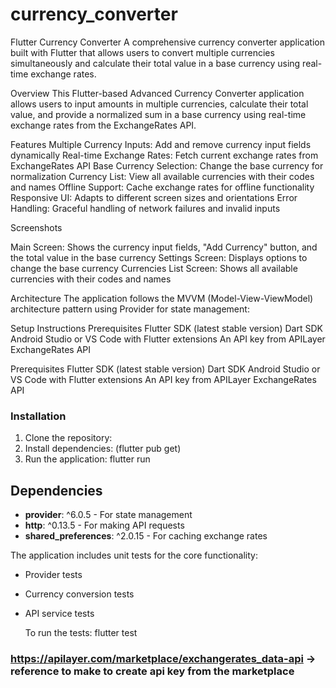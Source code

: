 # currency_converter

Flutter Currency Converter
    A comprehensive currency converter application built with Flutter that allows users to convert multiple currencies simultaneously and calculate their total value in a base currency using real-time exchange rates.

Overview
    This Flutter-based Advanced Currency Converter application allows users to input amounts in multiple currencies, calculate their total value, and provide a normalized sum in a base currency using real-time exchange rates from the ExchangeRates API.


Features
    Multiple Currency Inputs: Add and remove currency input fields dynamically
    Real-time Exchange Rates: Fetch current exchange rates from ExchangeRates API
    Base Currency Selection: Change the base currency for normalization
    Currency List: View all available currencies with their codes and names
    Offline Support: Cache exchange rates for offline functionality
    Responsive UI: Adapts to different screen sizes and orientations
    Error Handling: Graceful handling of network failures and invalid inputs

Screenshots

Main Screen: Shows the currency input fields, "Add Currency" button, and the total value in the base currency
Settings Screen: Displays options to change the base currency
Currencies List Screen: Shows all available currencies with their codes and names    

Architecture
    The application follows the MVVM (Model-View-ViewModel) architecture pattern using Provider for state management:

Setup Instructions
    Prerequisites
        Flutter SDK (latest stable version)
        Dart SDK
        Android Studio or VS Code with Flutter extensions
        An API key from APILayer ExchangeRates API

Prerequisites
    Flutter SDK (latest stable version)
    Dart SDK
    Android Studio or VS Code with Flutter extensions
    An API key from APILayer ExchangeRates API


### Installation

1. Clone the repository:
2. Install dependencies: (flutter pub get)
3. Run the application: flutter run

## Dependencies

  - **provider**: ^6.0.5 - For state management
  - **http**: ^0.13.5 - For making API requests
  - **shared_preferences**: ^2.0.15 - For caching exchange rates


The application includes unit tests for the core functionality:

- Provider tests
- Currency conversion tests
- API service tests


  To run the tests: flutter test
  

 ### https://apilayer.com/marketplace/exchangerates_data-api -> reference to make to create api key from the marketplace